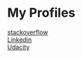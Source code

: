 # My Profiles

[stackoverflow](https://stackoverflow.com/users/4405934/rehan-umar) <br />
[Linkedin](https://pk.linkedin.com/in/rehan-umar-37b769a7) <br />
[Udacity](https://graduation.udacity.com/confirm/DRXJC62P)

